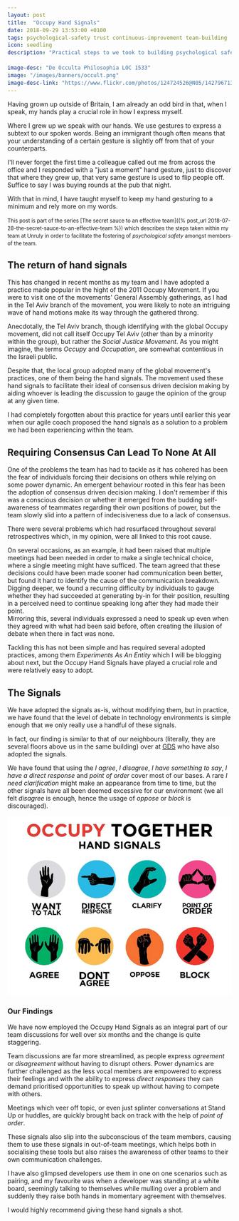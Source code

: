 ```yaml
---
layout: post
title:  "Occupy Hand Signals"
date: 2018-09-29 13:53:00 +0100
tags: psychological-safety trust continuous-improvement team-building
icon: seedling
description: "Practical steps to we took to building psychological safety by improving communication within the team using hand signals"

image-desc: "De Occulta Philosophia LOC 1533"
image: "/images/banners/occult.png"
image-desc-link: "https://www.flickr.com/photos/124724526@N05/14279671351"
---
```


Having grown up outside of Britain, I am already an odd bird in that, when I speak, my hands play a crucial role in how I express myself.  

Where I grew up we speak with our hands. We use gestures to express a subtext to our spoken words. Being an immigrant though often means that your understanding of a certain gesture is slightly off from that of your counterparts.   

I'll never forget the first time a colleague called out me from across the office and I responded with a "just a moment" hand gesture, just to discover that where they grew up, that very same gesture is used to flip people off.
Suffice to say I was buying rounds at the pub that night.

With that in mind, I have taught myself to keep my hand gesturing to a minimum and rely more on my words.

<small>This post is part of the series [The secret sauce to an effective team]({% post_url 2018-07-28-the-secret-sauce-to-an-effective-team %}) which describes the steps taken within my team at Unruly in order to facilitate the fostering of _psychological safety_ amongst members of the team.</small>

## The return of hand signals

This has changed in recent months as my team and I have adopted a practice made popular in the hight of the 2011 Occupy Movement. If you were to visit one of the movements' General Assembly gatherings, as I had in the Tel Aviv branch of the movement, you were likely to note an intriguing wave of hand motions make its way through the gathered throng. 

Anecdotally, the Tel Aviv branch, though identifying with the global Occupy movement, did not call itself Occupy Tel Aviv (other than by a minority within the group), but rather the _Social Justice Movement_. As you might imagine, the terms _Occupy_ and _Occupation_, are somewhat contentious in the Israeli public.

Despite that, the local group adopted many of the global movement's practices, one of them being the hand signals. The movement used these hand signals to facilitate their ideal of consensus driven decision making by aiding whoever is leading the discussion to gauge the opinion of the group at any given time.

I had completely forgotten about this practice for years until earlier this year when our agile coach proposed the hand signals as a solution to a problem we had been experiencing within the team.


## Requiring Consensus Can Lead To None At All

One of the problems the team has had to tackle as it has cohered has been the fear of individuals forcing their decisions on others while relying on some power dynamic.
An emergent behaviour rooted in this fear has been the adoption of consensus driven decision making. I don't remember if this was a conscious decision or whether it emerged from the budding self-awareness of teammates regarding their own positions of power, but the team slowly slid into a pattern of indecisiveness due to a lack of consensus.

There were several problems which had resurfaced throughout several retrospectives which, in my opinion, were all linked to this root cause. 

On several occasions, as an example, it had been raised that multiple meetings had been needed in order to make a single technical choice, where a single meeting might have sufficed. The team agreed that these decisions could have been made sooner had communication been better, but found it hard to identify the cause of the communication breakdown. Digging deeper, we found a recurring difficulty by individuals to gauge whether they had succeeded at generating by-in for their position, resulting in a perceived need to continue speaking long after they had made their point.  
Mirroring this, several individuals expressed a need to speak up even when they agreed with what had been said before, often creating the illusion of debate when there in fact was none.

Tackling this has not been simple and has required several adopted practices, among them _Experiments As An Entity_ which I will be blogging about next, but the Occupy Hand Signals have played a crucial role and were relatively easy to adopt.


## The Signals

We have adopted the signals as-is, without modifying them, but in practice, we have found that the level of debate in technology environments is simple enough that we only really use a handful of these signals.

In fact, our finding is similar to that of our neighbours (literally, they are several floors above us in the same building) over at [GDS](https://gds.blog.gov.uk/2016/10/07/platform-as-a-service-team-takes-even-handed-approach-to-meetings/) who have also adopted the signals.

We have found that using the _I agree_, _I disagree_, _I have something to say_, _I have a direct response_ and _point of order_ cover most of our bases.
A rare _I need clarification_ might make an appearance from time to time, but the other signals have all been deemed excessive for our environment (we all felt _disagree_ is enough, hence the usage of _oppose_ or _block_ is discouraged).


![](/images/2018/09/OccupyHandSignals.png)

### Our Findings

We have now employed the Occupy Hand Signals as an integral part of our team discussions for well over six months and the change is quite staggering.

Team discussions are far more streamlined, as people express _agreement_ or _disagreement_ without having to disrupt others. Power dynamics are further challenged as the less vocal members are empowered to express their feelings and with the ability to express _direct responses_ they can demand prioritised opportunities to speak up without having to compete with others.

Meetings which veer off topic, or even just splinter conversations at Stand Up or huddles, are quickly brought back on track with the help of _point of order_.

These signals also slip into the subconscious of the team members, causing them to use these signals in out-of-team meetings, which helps both in socialising these tools but also raises the awareness of other teams to their own communication challenges.

I have also glimpsed developers use them in one on one scenarios  such as pairing, and my favourite was when a developer was standing at a white board, seemingly talking to themselves while mulling over a problem and suddenly they raise both hands in momentary agreement with themselves.

I would highly recommend giving these hand signals a shot.
